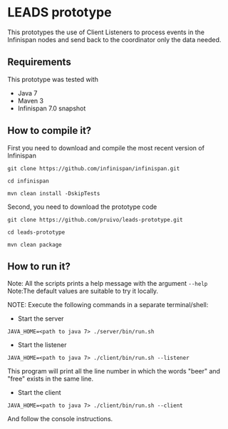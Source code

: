 # LEADS prototype #

This prototypes the use of Client Listeners to process events in the Infinispan nodes and send back to the coordinator 
only the data needed.

## Requirements ##

This prototype was tested with

* Java 7 
* Maven 3
* Infinispan 7.0 snapshot

## How to compile it? ##

First you need to download and compile the most recent version of Infinispan

`git clone https://github.com/infinispan/infinispan.git`

`cd infinispan`

`mvn clean install -DskipTests`

Second, you need to download the prototype code

`git clone https://github.com/pruivo/leads-prototype.git`

`cd leads-prototype`

`mvn clean package`

## How to run it? ##
 
Note: All the scripts prints a help message with the argument `--help`
Note:The default values are suitable to try it locally.

NOTE: Execute the following commands in a separate terminal/shell:

* Start the server

`JAVA_HOME=<path to java 7> ./server/bin/run.sh`

* Start the listener

`JAVA_HOME=<path to java 7> ./client/bin/run.sh --listener`

This program will print all the line number in which the words "beer" and "free" exists in the same line.

* Start the client

`JAVA_HOME=<path to java 7> ./client/bin/run.sh --client`

And follow the console instructions. 
